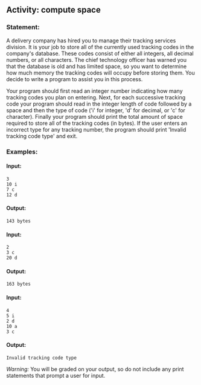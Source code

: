 ## Activity: compute space

### Statement:

A delivery company has hired you to manage their tracking services division. It is your job to store all of the currently used tracking codes in the company's database. These codes consist of either all integers, all decimal numbers, or all characters. The chief technology officer has warned you that the database is old and has limited space, so you want to determine how much memory the tracking codes will occupy before storing them. You decide to write a program to assist you in this process. 

Your program should first read an integer number indicating how many tracking codes you plan on entering. Next, for each successive tracking code your program should read in the integer length of code followed by a space and then the type of code ('i' for integer, 'd' for decimal, or 'c' for character). Finally your program should print the total amount of space required to store all of the tracking codes (in bytes). If the user enters an incorrect type for any tracking number, the program should print 'Invalid tracking code type' and exit.

### Examples:

#### Input:
    3
    10 i
    7 c
    12 d

#### Output:
    143 bytes

#### Input:
    2
    3 c
    20 d
    
#### Output:
    163 bytes

#### Input:
    4
    5 i
    2 d
    10 a
    3 c
#### Output:
    Invalid tracking code type
    
*Warning:* You will be graded on your output, so do not include any print statements that prompt a user for input.
